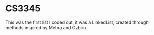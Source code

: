 # CS3345
This was the first list I coded out, it was a LinkedList, created through methods inspired by Mehra and Ozbirn.
